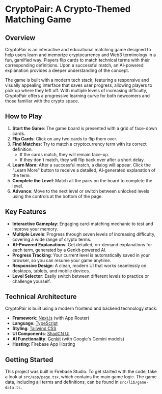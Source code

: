 # CryptoPair: A Crypto-Themed Matching Game

## Overview

CryptoPair is an interactive and educational matching game designed to help users learn and memorize cryptocurrency and Web3 terminology in a fun, gamified way. Players flip cards to match technical terms with their corresponding definitions. Upon a successful match, an AI-powered explanation provides a deeper understanding of the concept.

The game is built with a modern tech stack, featuring a responsive and visually appealing interface that saves user progress, allowing players to pick up where they left off. With multiple levels of increasing difficulty, CryptoPair offers a progressive learning curve for both newcomers and those familiar with the crypto space.

## How to Play

1.  **Start the Game**: The game board is presented with a grid of face-down cards.
2.  **Flip Cards**: Click on any two cards to flip them over.
3.  **Find Matches**: Try to match a cryptocurrency term with its correct definition.
    - If the cards match, they will remain face-up.
    - If they don't match, they will flip back over after a short delay.
4.  **Learn More**: After a successful match, a dialog will appear. Click the "Learn More" button to receive a detailed, AI-generated explanation of the term.
5.  **Complete the Level**: Match all the pairs on the board to complete the level.
6.  **Advance**: Move to the next level or switch between unlocked levels using the controls at the bottom of the page.

## Key Features

-   **Interactive Gameplay**: Engaging card-matching mechanic to test and improve your memory.
-   **Multiple Levels**: Progress through seven levels of increasing difficulty, covering a wide range of crypto terms.
-   **AI-Powered Explanations**: Get detailed, on-demand explanations for each term, generated by a Genkit-powered AI.
-   **Progress Tracking**: Your current level is automatically saved in your browser, so you can resume your game anytime.
-   **Responsive Design**: A clean, modern UI that works seamlessly on desktops, tablets, and mobile devices.
-   **Level Selector**: Easily switch between different levels to practice or challenge yourself.

## Technical Architecture

CryptoPair is built using a modern frontend and backend technology stack:

-   **Framework**: [Next.js](https://nextjs.org/) (with App Router)
-   **Language**: [TypeScript](https://www.typescriptlang.org/)
-   **Styling**: [Tailwind CSS](https://tailwindcss.com/)
-   **UI Components**: [ShadCN UI](https://ui.shadcn.com/)
-   **AI Functionality**: [Genkit](https://firebase.google.com/docs/genkit) (with Google's Gemini models)
-   **Hosting**: Firebase App Hosting

## Getting Started

This project was built in Firebase Studio. To get started with the code, take a look at `src/app/page.tsx`, which contains the main game logic. The game data, including all terms and definitions, can be found in `src/lib/game-data.ts`.
